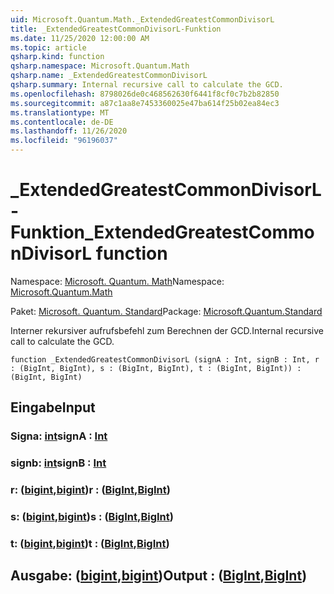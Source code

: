 ```yaml
---
uid: Microsoft.Quantum.Math._ExtendedGreatestCommonDivisorL
title: _ExtendedGreatestCommonDivisorL-Funktion
ms.date: 11/25/2020 12:00:00 AM
ms.topic: article
qsharp.kind: function
qsharp.namespace: Microsoft.Quantum.Math
qsharp.name: _ExtendedGreatestCommonDivisorL
qsharp.summary: Internal recursive call to calculate the GCD.
ms.openlocfilehash: 8798026de0c468562630f6441f8cf0c7b2b82850
ms.sourcegitcommit: a87c1aa8e7453360025e47ba614f25b02ea84ec3
ms.translationtype: MT
ms.contentlocale: de-DE
ms.lasthandoff: 11/26/2020
ms.locfileid: "96196037"
---
```

# <a name="_extendedgreatestcommondivisorl-function"></a><span data-ttu-id="b0571-102">_ExtendedGreatestCommonDivisorL-Funktion</span><span class="sxs-lookup"><span data-stu-id="b0571-102">_ExtendedGreatestCommonDivisorL function</span></span>

<span data-ttu-id="b0571-103">Namespace: [Microsoft. Quantum. Math](xref:Microsoft.Quantum.Math)</span><span class="sxs-lookup"><span data-stu-id="b0571-103">Namespace: [Microsoft.Quantum.Math](xref:Microsoft.Quantum.Math)</span></span>

<span data-ttu-id="b0571-104">Paket: [Microsoft. Quantum. Standard](https://nuget.org/packages/Microsoft.Quantum.Standard)</span><span class="sxs-lookup"><span data-stu-id="b0571-104">Package: [Microsoft.Quantum.Standard](https://nuget.org/packages/Microsoft.Quantum.Standard)</span></span>


<span data-ttu-id="b0571-105">Interner rekursiver aufrufsbefehl zum Berechnen der GCD.</span><span class="sxs-lookup"><span data-stu-id="b0571-105">Internal recursive call to calculate the GCD.</span></span>

```qsharp
function _ExtendedGreatestCommonDivisorL (signA : Int, signB : Int, r : (BigInt, BigInt), s : (BigInt, BigInt), t : (BigInt, BigInt)) : (BigInt, BigInt)
```


## <a name="input"></a><span data-ttu-id="b0571-106">Eingabe</span><span class="sxs-lookup"><span data-stu-id="b0571-106">Input</span></span>

### <a name="signa--int"></a><span data-ttu-id="b0571-107">Signa: [int](xref:microsoft.quantum.lang-ref.int)</span><span class="sxs-lookup"><span data-stu-id="b0571-107">signA : [Int](xref:microsoft.quantum.lang-ref.int)</span></span>




### <a name="signb--int"></a><span data-ttu-id="b0571-108">signb: [int](xref:microsoft.quantum.lang-ref.int)</span><span class="sxs-lookup"><span data-stu-id="b0571-108">signB : [Int](xref:microsoft.quantum.lang-ref.int)</span></span>




### <a name="r--bigintbigint"></a><span data-ttu-id="b0571-109">r: ([bigint](xref:microsoft.quantum.lang-ref.bigint),[bigint](xref:microsoft.quantum.lang-ref.bigint))</span><span class="sxs-lookup"><span data-stu-id="b0571-109">r : ([BigInt](xref:microsoft.quantum.lang-ref.bigint),[BigInt](xref:microsoft.quantum.lang-ref.bigint))</span></span>




### <a name="s--bigintbigint"></a><span data-ttu-id="b0571-110">s: ([bigint](xref:microsoft.quantum.lang-ref.bigint),[bigint](xref:microsoft.quantum.lang-ref.bigint))</span><span class="sxs-lookup"><span data-stu-id="b0571-110">s : ([BigInt](xref:microsoft.quantum.lang-ref.bigint),[BigInt](xref:microsoft.quantum.lang-ref.bigint))</span></span>




### <a name="t--bigintbigint"></a><span data-ttu-id="b0571-111">t: ([bigint](xref:microsoft.quantum.lang-ref.bigint),[bigint](xref:microsoft.quantum.lang-ref.bigint))</span><span class="sxs-lookup"><span data-stu-id="b0571-111">t : ([BigInt](xref:microsoft.quantum.lang-ref.bigint),[BigInt](xref:microsoft.quantum.lang-ref.bigint))</span></span>





## <a name="output--bigintbigint"></a><span data-ttu-id="b0571-112">Ausgabe: ([bigint](xref:microsoft.quantum.lang-ref.bigint),[bigint](xref:microsoft.quantum.lang-ref.bigint))</span><span class="sxs-lookup"><span data-stu-id="b0571-112">Output : ([BigInt](xref:microsoft.quantum.lang-ref.bigint),[BigInt](xref:microsoft.quantum.lang-ref.bigint))</span></span>

